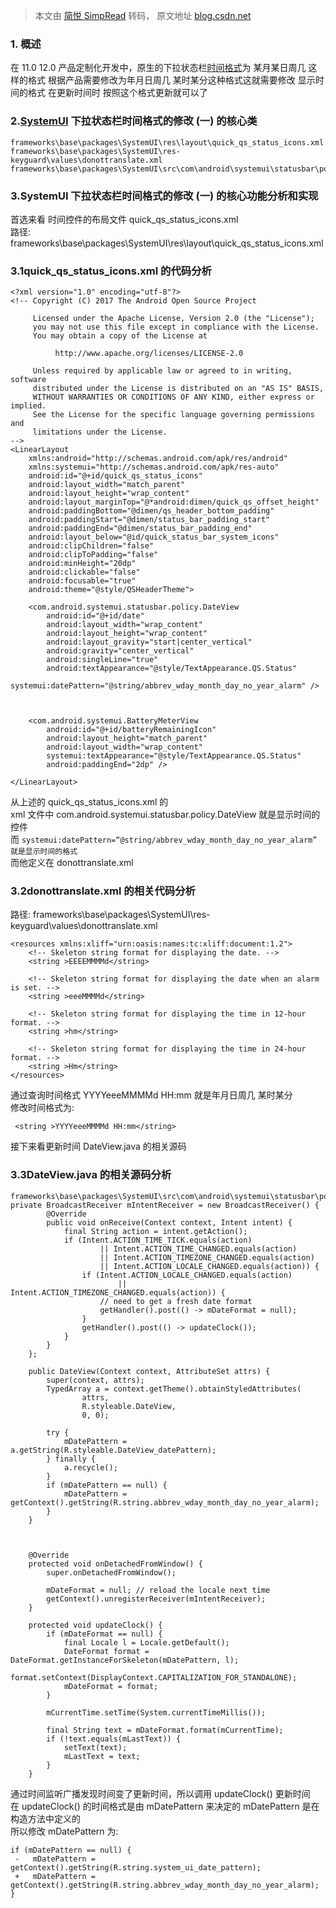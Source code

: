 > 本文由 [简悦 SimpRead](http://ksria.com/simpread/) 转码， 原文地址 [blog.csdn.net](https://blog.csdn.net/baidu_41666295/article/details/124774576)

### 1. 概述

在 11.0 12.0 产品定制化开发中，原生的下拉状态栏[时间格式](https://so.csdn.net/so/search?q=%E6%97%B6%E9%97%B4%E6%A0%BC%E5%BC%8F&spm=1001.2101.3001.7020)为 某月某日周几 这样的格式 根据产品需要修改为年月日周几 某时某分这种格式这就需要修改 显示时间的格式 在更新时间时 按照这个格式更新就可以了

### 2.[SystemUI](https://so.csdn.net/so/search?q=SystemUI&spm=1001.2101.3001.7020) 下拉状态栏时间格式的修改 (一) 的核心类

```
frameworks\base\packages\SystemUI\res\layout\quick_qs_status_icons.xml
frameworks\base\packages\SystemUI\res-keyguard\values\donottranslate.xml
frameworks\base\packages\SystemUI\src\com\android\systemui\statusbar\policy\DateView.java

```

### 3.SystemUI 下拉状态栏时间格式的修改 (一) 的核心功能分析和实现

首选来看 时间控件的布局文件 quick_qs_status_icons.xml  
路径: frameworks\base\packages\SystemUI\res\layout\quick_qs_status_icons.xml

### 3.1quick_qs_status_icons.xml 的代码分析

```
<?xml version="1.0" encoding="utf-8"?>
<!-- Copyright (C) 2017 The Android Open Source Project

     Licensed under the Apache License, Version 2.0 (the "License");
     you may not use this file except in compliance with the License.
     You may obtain a copy of the License at

          http://www.apache.org/licenses/LICENSE-2.0

     Unless required by applicable law or agreed to in writing, software
     distributed under the License is distributed on an "AS IS" BASIS,
     WITHOUT WARRANTIES OR CONDITIONS OF ANY KIND, either express or implied.
     See the License for the specific language governing permissions and
     limitations under the License.
-->
<LinearLayout
    xmlns:android="http://schemas.android.com/apk/res/android"
    xmlns:systemui="http://schemas.android.com/apk/res-auto"
    android:id="@+id/quick_qs_status_icons"
    android:layout_width="match_parent"
    android:layout_height="wrap_content"
    android:layout_marginTop="@*android:dimen/quick_qs_offset_height"
    android:paddingBottom="@dimen/qs_header_bottom_padding"
    android:paddingStart="@dimen/status_bar_padding_start"
    android:paddingEnd="@dimen/status_bar_padding_end"
    android:layout_below="@id/quick_status_bar_system_icons"
    android:clipChildren="false"
    android:clipToPadding="false"
    android:minHeight="20dp"
    android:clickable="false"
    android:focusable="true"
    android:theme="@style/QSHeaderTheme">

    <com.android.systemui.statusbar.policy.DateView
        android:id="@+id/date"
        android:layout_width="wrap_content"
        android:layout_height="wrap_content"
        android:layout_gravity="start|center_vertical"
        android:gravity="center_vertical"
        android:singleLine="true"
        android:textAppearance="@style/TextAppearance.QS.Status"
        systemui:datePattern="@string/abbrev_wday_month_day_no_year_alarm" />



    <com.android.systemui.BatteryMeterView
        android:id="@+id/batteryRemainingIcon"
        android:layout_height="match_parent"
        android:layout_width="wrap_content"
        systemui:textAppearance="@style/TextAppearance.QS.Status"
        android:paddingEnd="2dp" />

</LinearLayout>

```

从上述的 quick_qs_status_icons.xml 的  
xml 文件中 com.android.systemui.statusbar.policy.DateView 就是显示时间的控件  
而 `systemui:datePattern=“@string/abbrev_wday_month_day_no_year_alarm” 就是显示时间的格式`  
而他定义在 donottranslate.xml

### 3.2donottranslate.xml 的相关代码分析

路径: frameworks\base\packages\SystemUI\res-keyguard\values\donottranslate.xml

```
<resources xmlns:xliff="urn:oasis:names:tc:xliff:document:1.2">
    <!-- Skeleton string format for displaying the date. -->
    <string >EEEEMMMMd</string>

    <!-- Skeleton string format for displaying the date when an alarm is set. -->
    <string >eeeMMMMd</string>

    <!-- Skeleton string format for displaying the time in 12-hour format. -->
    <string >hm</string>

    <!-- Skeleton string format for displaying the time in 24-hour format. -->
    <string >Hm</string>
</resources>

```

通过查询时间格式 YYYYeeeMMMMd HH:mm 就是年月日周几 某时某分  
修改时间格式为:

```
 <string >YYYYeeeMMMMd HH:mm</string>

```

接下来看更新时间 DateView.java 的相关源码

### 3.3DateView.java 的相关源码分析

```
frameworks\base\packages\SystemUI\src\com\android\systemui\statusbar\policy\DateView.java
private BroadcastReceiver mIntentReceiver = new BroadcastReceiver() {
        @Override
        public void onReceive(Context context, Intent intent) {
            final String action = intent.getAction();
            if (Intent.ACTION_TIME_TICK.equals(action)
                    || Intent.ACTION_TIME_CHANGED.equals(action)
                    || Intent.ACTION_TIMEZONE_CHANGED.equals(action)
                    || Intent.ACTION_LOCALE_CHANGED.equals(action)) {
                if (Intent.ACTION_LOCALE_CHANGED.equals(action)
                        || Intent.ACTION_TIMEZONE_CHANGED.equals(action)) {
                    // need to get a fresh date format
                    getHandler().post(() -> mDateFormat = null);
                }
                getHandler().post(() -> updateClock());
            }
        }
    };

    public DateView(Context context, AttributeSet attrs) {
        super(context, attrs);
        TypedArray a = context.getTheme().obtainStyledAttributes(
                attrs,
                R.styleable.DateView,
                0, 0);

        try {
            mDatePattern = a.getString(R.styleable.DateView_datePattern);
        } finally {
            a.recycle();
        }
        if (mDatePattern == null) {
            mDatePattern = getContext().getString(R.string.abbrev_wday_month_day_no_year_alarm);
        }
    }



    @Override
    protected void onDetachedFromWindow() {
        super.onDetachedFromWindow();

        mDateFormat = null; // reload the locale next time
        getContext().unregisterReceiver(mIntentReceiver);
    }

    protected void updateClock() {
        if (mDateFormat == null) {
            final Locale l = Locale.getDefault();
            DateFormat format = DateFormat.getInstanceForSkeleton(mDatePattern, l);
            format.setContext(DisplayContext.CAPITALIZATION_FOR_STANDALONE);
            mDateFormat = format;
        }

        mCurrentTime.setTime(System.currentTimeMillis());

        final String text = mDateFormat.format(mCurrentTime);
        if (!text.equals(mLastText)) {
            setText(text);
            mLastText = text;
        }
    }

```

通过时间监听广播发现时间变了更新时间，所以调用 updateClock() 更新时间  
在 updateClock() 的时间格式是由 mDatePattern 来决定的 mDatePattern 是在构造方法中定义的  
所以修改 mDatePattern 为:

```
if (mDatePattern == null) {
 -   mDatePattern = getContext().getString(R.string.system_ui_date_pattern);
 +   mDatePattern = getContext().getString(R.string.abbrev_wday_month_day_no_year_alarm);
}

```